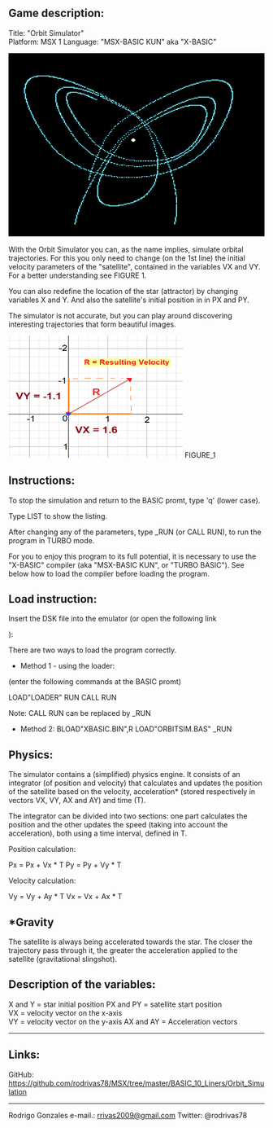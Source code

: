 

 Game description:
 -----------------

Title: "Orbit Simulator"  
Platform: MSX 1
Language: "MSX-BASIC KUN" aka "X-BASIC" 


<img src="https://github.com/rodrivas78/MSX/raw/master/BASIC_10_Liners/Orbit_Simulator/screenshots/screenshot2.png" alt="header image" width="515" height="360">



With the Orbit Simulator you can, as the name implies, simulate orbital trajectories. For this you only need to change (on the 1st 
line) the initial velocity parameters of the "satellite", contained in the variables VX and VY. For a better understanding see FIGURE 1. 

You can also redefine the location of the star (attractor) by changing variables X and Y. And also the satellite's initial position in 
in PX and PY.

The simulator is not accurate, but you can play around discovering interesting trajectories that form beautiful images.

<img src="https://github.com/rodrivas78/MSX/raw/master/BASIC_10_Liners/Orbit_Simulator/FIGURE_1.png" alt="header image" width="343" height="240">
FIGURE_1


Instructions:
-------------

To stop the simulation and return to the BASIC promt, type 'q' 
(lower case).

Type LIST <ENTER> to show the listing.

After changing any of the parameters, type _RUN (or CALL RUN),
to run the program in TURBO mode.

For you to enjoy this program to its full potential, it is necessary to 
use the "X-BASIC" compiler (aka "MSX-BASIC KUN", or "TURBO BASIC").
See below how to load the compiler before loading the program. 


Load instruction:
-----------------

Insert the DSK file into the emulator (or open the following link

):

 
There are two ways to load the program correctly.
  
- Method 1 - using the loader:

(enter the following commands at the BASIC promt)

LOAD"LOADER" <ENTER>
RUN <ENTER>
CALL RUN <ENTER>

Note: CALL RUN can be replaced by _RUN


- Method 2:
BLOAD"XBASIC.BIN",R <ENTER>
LOAD"ORBITSIM.BAS" <ENTER>
_RUN <ENTER>


Physics:
--------

The simulator contains a (simplified) physics engine. 
It consists of an integrator (of position and velocity) that calculates
and updates the position of the satellite based on the velocity, 
acceleration* (stored respectively in vectors VX, VY, AX and AY) 
and time (T).

The integrator can be divided into two sections: one part calculates
the position and the other updates the speed (taking into account the 
acceleration), both using a time interval, defined in T.

Position calculation:

 Px = Px + Vx * T 
 Py = Py + Vy * T

Velocity calculation:

 Vy = Vy + Ay * T 
 Vx = Vx + Ax * T


*Gravity
---------

The satellite is always being accelerated towards the star. The closer the trajectory pass through it, the greater the acceleration applied to the satellite (gravitational slingshot).


Description of the variables:
-----------------------------
  
 X and Y = star initial position
 PX and PY = satellite start position  
 VX = velocity vector on the x-axis  
 VY = velocity vector on the y-axis
 AX and AY = Acceleration vectors
  
 ------------------------------------------------

Links:
 ------

GitHub:
https://github.com/rodrivas78/MSX/tree/master/BASIC_10_Liners/Orbit_Simulation



---------------------------------------------------------

 Rodrigo Gonzales
 e-mail.: rrivas2009@gmail.com
 Twitter: @rodrivas78
